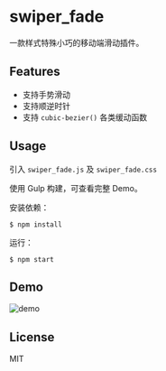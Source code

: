 # swiper_fade

一款样式特殊小巧的移动端滑动插件。

## Features

- 支持手势滑动
- 支持顺逆时针
- 支持 `cubic-bezier()` 各类缓动函数

## Usage

引入 `swiper_fade.js` 及 `swiper_fade.css`

使用 Gulp 构建，可查看完整 Demo。

安装依赖：
```
$ npm install
```

运行：

```
$ npm start
```

## Demo

![demo](https://github.com/chokcoco/swiper_fade/blob/master/images/2.gif)

## License

MIT
